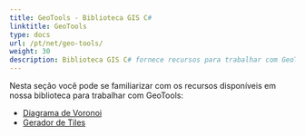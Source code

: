 ```yaml
---
title: GeoTools - Biblioteca GIS C#
linktitle: GeoTools
type: docs
url: /pt/net/geo-tools/
weight: 30
description: Biblioteca GIS C# fornece recursos para trabalhar com GeoTools, como, por exemplo, Diagrama de Voronoi e geração de tiles.
---
```


Nesta seção você pode se familiarizar com os recursos disponíveis em nossa biblioteca para trabalhar com GeoTools:

- [Diagrama de Voronoi](/gis/pt/net/geo-tools/voronoi-diagram/)
- [Gerador de Tiles](/gis/pt/net/geo-tools/generator-of-tiles/)
